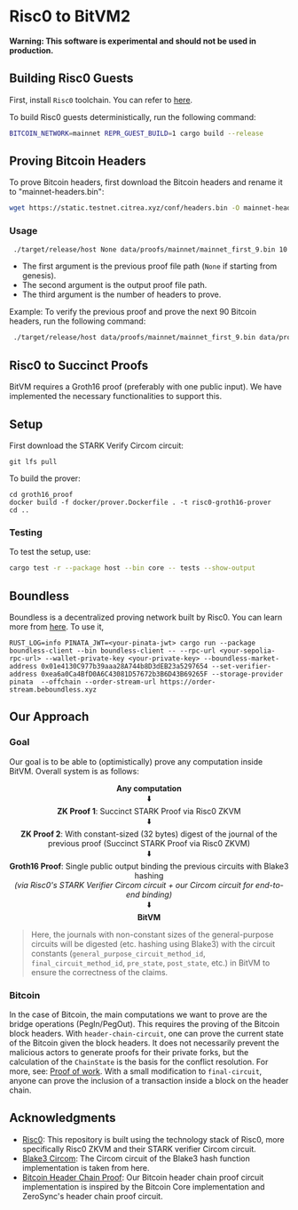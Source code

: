 # Risc0 to BitVM2

**Warning: This software is experimental and should not be used in production.**

## Building Risc0 Guests
First, install `Risc0` toolchain. You can refer to [here](https://dev.risczero.com/api/zkvm/install).

To build Risc0 guests deterministically, run the following command:

```bash
BITCOIN_NETWORK=mainnet REPR_GUEST_BUILD=1 cargo build --release
```

## Proving Bitcoin Headers

To prove Bitcoin headers, first download the Bitcoin headers and rename it to "mainnet-headers.bin":

```bash
wget https://static.testnet.citrea.xyz/conf/headers.bin -O mainnet-headers.bin
```

### Usage

```bash
 ./target/release/host None data/proofs/mainnet/mainnet_first_9.bin 10
```

- The first argument is the previous proof file path (`None` if starting from genesis).
- The second argument is the output proof file path.
- The third argument is the number of headers to prove.

Example: To verify the previous proof and prove the next 90 Bitcoin headers, run the following command:

```bash
 ./target/release/host data/proofs/mainnet/mainnet_first_9.bin data/proofs/mainnet/mainnet_first_19.bin 10
```

## Risc0 to Succinct Proofs

BitVM requires a Groth16 proof (preferably with one public input). We have implemented the necessary functionalities to support this.

## Setup

First download the STARK Verify Circom circuit:

```
git lfs pull
```

To build the prover:
```
cd groth16_proof
docker build -f docker/prover.Dockerfile . -t risc0-groth16-prover
cd ..
```

### Testing

To test the setup, use:

```bash
cargo test -r --package host --bin core -- tests --show-output
```

## Boundless
Boundless is a decentralized proving network built by Risc0. You can learn more from [here](https://docs.beboundless.xyz/). To use it,
```
RUST_LOG=info PINATA_JWT=<your-pinata-jwt> cargo run --package boundless-client --bin boundless-client -- --rpc-url <your-sepolia-rpc-url> --wallet-private-key <your-private-key> --boundless-market-address 0x01e4130C977b39aaa28A744b8D3dEB23a5297654 --set-verifier-address 0xea6a0Ca4BfD0A6C43081D57672b3B6D43B69265F --storage-provider pinata  --offchain --order-stream-url https://order-stream.beboundless.xyz
```

## Our Approach
### Goal
Our goal is to be able to (optimistically) prove any computation inside BitVM. Overall system is as follows:
<div align="center">
  <b>Any computation</b> <br> 
  ⬇️ <br>
  <b>ZK Proof 1</b>: Succinct STARK Proof via Risc0 ZKVM <br>
  ⬇️ <br>
  <b>ZK Proof 2</b>: With constant-sized (32 bytes) digest of the journal of the previous proof (Succinct STARK Proof via Risc0 ZKVM) <br>
  ⬇️ <br>
  <b>Groth16 Proof</b>: Single public output binding the previous circuits with Blake3 hashing <br>
  <i>(via Risc0's STARK Verifier Circom circuit + our Circom circuit for end-to-end binding)</i> <br>
  ⬇️ <br>
  <b>BitVM</b>
</div>

> Here, the journals with non-constant sizes of the general-purpose circuits will be digested (etc. hashing using Blake3) with the circuit constants (`general_purpose_circuit_method_id`, `final_circuit_method_id`, `pre_state`, `post_state`, etc.) in BitVM to ensure the correctness of the claims.

### Bitcoin
 In the case of Bitcoin, the main computations we want to prove are the bridge operations (PegIn/PegOut). This requires the proving of the Bitcoin block headers. With `header-chain-circuit`, one can prove the current state of the Bitcoin given the block headers. It does not necessarily prevent the malicious actors to generate proofs for their private forks, but the calculation of the `ChainState` is the basis for the conflict resolution. For more, see:
 [Proof of work](https://en.bitcoin.it/wiki/Proof_of_work).
 With a small modification to `final-circuit`, anyone can prove the inclusion of a transaction inside a block on the header chain.


## Acknowledgments
- [Risc0](https://github.com/risc0/risc0): This repository is built using the technology stack of Risc0, more specifically Risc0 ZKVM and their STARK verifier Circom circuit.
- [Blake3 Circom](https://github.com/banyancomputer/hot-proofs-blake3-circom): The Circom circuit of the Blake3 hash function implementation is taken from here.
- [Bitcoin Header Chain Proof](https://github.com/ZeroSync/header_chain/tree/master/program/src/block_header): Our Bitcoin header chain proof circuit implementation is inspired by the Bitcoin Core implementation and ZeroSync's header chain proof circuit.

